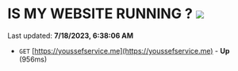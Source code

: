 # IS MY WEBSITE RUNNING ? [![](https://img.shields.io/static/v1?label=Sponsor&message=%E2%9D%A4&logo=GitHub&color=%23fe8e86)](https://github.com/sponsors/<username>)

Last updated: **7/18/2023, 6:38:06 AM**

- `GET` [https://youssefservice.me](https://youssefservice.me) - **Up** (956ms)
